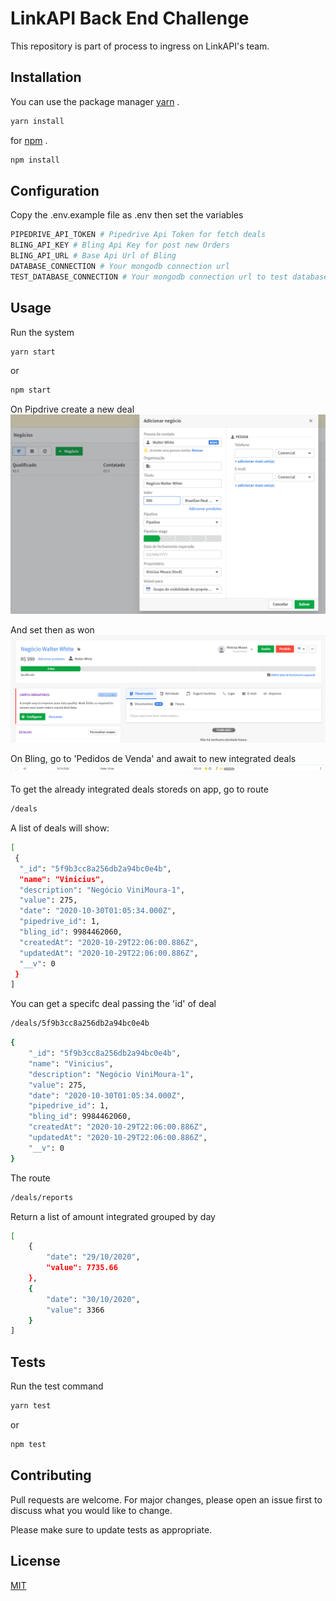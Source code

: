 # LinkAPI Back End Challenge

This repository is part of process to ingress on LinkAPI's team.

## Installation

You can use the package manager [yarn](https://yarnpkg.com/) .

```bash
yarn install
```
for [npm](https://www.npmjs.com/) .

```bash
npm install
```

## Configuration

Copy the .env.example file as .env
then set the variables



```bash
PIPEDRIVE_API_TOKEN # Pipedrive Api Token for fetch deals
BLING_API_KEY # Bling Api Key for post new Orders
BLING_API_URL # Base Api Url of Bling
DATABASE_CONNECTION # Your mongodb connection url
TEST_DATABASE_CONNECTION # Your mongodb connection url to test database
```

## Usage
Run the system
```bash
yarn start
```
or

```bash
npm start
```
On Pipdrive create a new deal
![new pipedrive deal](./src/images/new-deal.png)

And set then as won 
![won a pipedrive deal](./src/images/won-deal.png)

On Bling, go to 'Pedidos de Venda' and await to new integrated deals
![bling order](./src/images/integrated-order.png)

To get the already integrated deals storeds on app, go to route
```bash
/deals
```
A list of deals will show:
```bash
[
 {
  "_id": "5f9b3cc8a256db2a94bc0e4b",
  "name": "Vinicius",
  "description": "Negócio ViniMoura-1",
  "value": 275,
  "date": "2020-10-30T01:05:34.000Z",
  "pipedrive_id": 1,
  "bling_id": 9984462060,
  "createdAt": "2020-10-29T22:06:00.886Z",
  "updatedAt": "2020-10-29T22:06:00.886Z",
  "__v": 0
 }
]
```
You can get a specifc deal passing the 'id' of deal

```bash
/deals/5f9b3cc8a256db2a94bc0e4b
```
```bash
{
    "_id": "5f9b3cc8a256db2a94bc0e4b",
    "name": "Vinicius",
    "description": "Negócio ViniMoura-1",
    "value": 275,
    "date": "2020-10-30T01:05:34.000Z",
    "pipedrive_id": 1,
    "bling_id": 9984462060,
    "createdAt": "2020-10-29T22:06:00.886Z",
    "updatedAt": "2020-10-29T22:06:00.886Z",
    "__v": 0
}
```
The route
```bash
/deals/reports
```
Return a list of amount integrated grouped by day
```bash
[
    {
        "date": "29/10/2020",
        "value": 7735.66
    },
    {
        "date": "30/10/2020",
        "value": 3366
    }
]
```
## Tests
Run the test command
```bash
yarn test
```
or

```bash
npm test
```
## Contributing
Pull requests are welcome. For major changes, please open an issue first to discuss what you would like to change.

Please make sure to update tests as appropriate.

## License
[MIT](https://choosealicense.com/licenses/mit/)